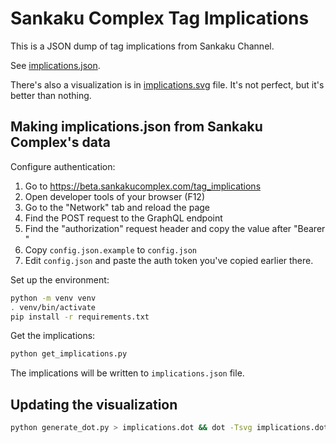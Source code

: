 # Sankaku Complex Tag Implications

This is a JSON dump of tag implications from Sankaku Channel.

See [implications.json](implications.json).

There's also a visualization is in [implications.svg](implications.svg) file. It's not perfect, but it's better than nothing.


## Making implications.json from Sankaku Complex's data

Configure authentication:

1. Go to https://beta.sankakucomplex.com/tag_implications
2. Open developer tools of your browser (F12)
3. Go to the "Network" tab and reload the page
4. Find the POST request to the GraphQL endpoint
5. Find the "authorization" request header and copy the value after "Bearer "
6. Copy `config.json.example` to `config.json`
7. Edit `config.json` and paste the auth token you've copied earlier there.

Set up the environment:

```bash
python -m venv venv
. venv/bin/activate
pip install -r requirements.txt
```

Get the implications:

```bash
python get_implications.py
```

The implications will be written to `implications.json` file.


## Updating the visualization

```bash
python generate_dot.py > implications.dot && dot -Tsvg implications.dot -o implications.svg
```
